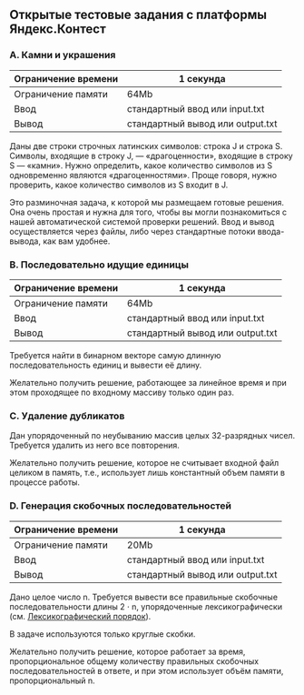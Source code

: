 Открытые тестовые задания c платформы Яндекс.Контест
---------------------------------------------------------

### A. Камни и украшения

Ограничение времени | 1 секунда
---|---
Ограничение памяти | 64Mb
Ввод | стандартный ввод или input.txt
Вывод | стандартный вывод или output.txt

Даны две строки строчных латинских символов: строка J и строка S.
Символы, входящие в строку J, — «драгоценности», входящие в строку S — «камни».
Нужно определить, какое количество символов из S одновременно являются «драгоценностями».
Проще говоря, нужно проверить, какое количество символов из S входит в J.

Это разминочная задача, к которой мы размещаем готовые решения. Она очень простая и нужна для
того, чтобы вы могли познакомиться с нашей автоматической системой проверки решений.
Ввод и вывод осуществляется через файлы, либо через стандартные потоки ввода-вывода,
как вам удобнее.

### B. Последовательно идущие единицы

Ограничение времени|1 секунда
---|---
Ограничение памяти|64Mb
Ввод|стандартный ввод или input.txt
Вывод|стандартный вывод или output.txt

Требуется найти в бинарном векторе самую длинную последовательность единиц и вывести её длину.

Желательно получить решение, работающее за линейное время и при этом проходящее по входному
массиву только один раз.


### C. Удаление дубликатов

Дан упорядоченный по неубыванию массив целых 32-разрядных чисел.
Требуется удалить из него все повторения.

Желательно получить решение, которое не считывает входной файл целиком в память, т.е.,
использует лишь константный объем памяти в процессе работы.


### D. Генерация скобочных последовательностей

Ограничение времени|1 секунда
---|---
Ограничение памяти|20Mb
Ввод|стандартный ввод или input.txt
Вывод|стандартный вывод или output.txt

Дано целое число n. Требуется вывести все правильные скобочные последовательности длины
2 ⋅ n, упорядоченные лексикографически (см.
[Лексикографический порядок](https://ru.wikipedia.org/wiki/Лексикографический_порядок)).

В задаче используются только круглые скобки.

Желательно получить решение, которое работает за время, пропорциональное общему
количеству правильных скобочных последовательностей в ответе, и при этом использует
объём памяти, пропорциональный n.
